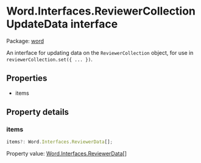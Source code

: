 # Word.Interfaces.ReviewerCollectionUpdateData interface

Package: [word](/en-us/javascript/api/word)

An interface for updating data on the `ReviewerCollection` object, for use in `reviewerCollection.set({ ... })`.

## Properties
- items

## Property details

### items

```typescript
items?: Word.Interfaces.ReviewerData[];
```

Property value: [Word.Interfaces.ReviewerData](/en-us/javascript/api/word/word.interfaces.reviewerdata)[]